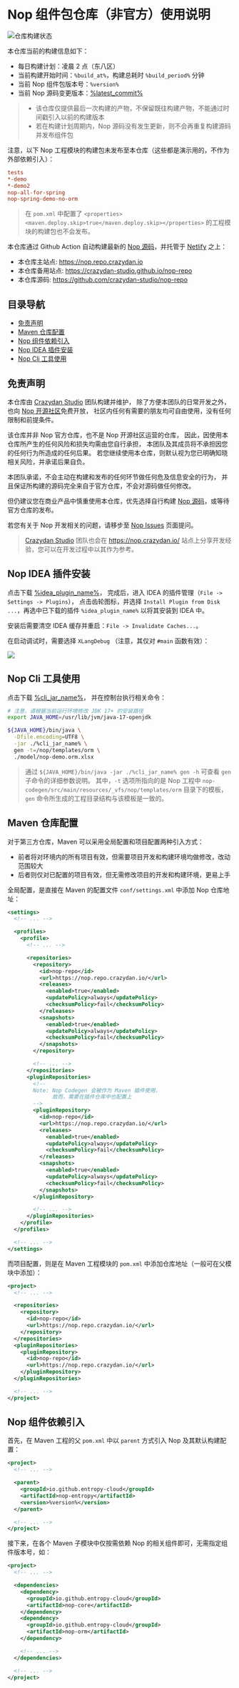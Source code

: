 # Nop 组件包仓库（非官方）使用说明

![仓库构建状态](https://github.com/crazydan-studio/nop-repo/actions/workflows/deploy.yaml/badge.svg)

本仓库当前的构建信息如下：

- 每日构建计划：凌晨 2 点（东八区）
- 当前构建开始时间：`%build_at%`，构建总耗时 `%build_period%` 分钟
- 当前 Nop 组件包版本号：`%version%`
- 当前 Nop 源码变更版本：[%latest_commit%](https://gitee.com/canonical-entropy/nop-entropy/tree/%latest_commit%)

> - 该仓库仅提供最后一次构建的产物，不保留既往构建产物，不能通过时间戳引入以前的构建版本
> - 若在构建计划周期内，Nop 源码没有发生更新，则不会再重复构建源码并发布组件包

注意，以下 Nop 工程模块的构建包未发布至本仓库（这些都是演示用的，不作为外部依赖引入）：

```ini
tests
*-demo
*-demo2
nop-all-for-spring
nop-spring-demo-no-orm
```

> 在 `pom.xml` 中配置了
> `<properties><maven.deploy.skip>true</maven.deploy.skip></properties>`
> 的工程模块的构建包也不会发布。

本仓库通过 Github Action 自动构建最新的
[Nop 源码](https://github.com/entropy-cloud/nop-entropy/)，并托管于
[Netlify](https://app.netlify.com) 之上：

- 本仓库主站点: https://nop.repo.crazydan.io
- 本仓库备用站点: https://crazydan-studio.github.io/nop-repo
- 本仓库源码: https://github.com/crazydan-studio/nop-repo

## 目录导航

- [免责声明](#免责声明)
- [Maven 仓库配置](#maven-仓库配置)
- [Nop 组件依赖引入](#nop-组件依赖引入)
- [Nop IDEA 插件安装](#nop-idea-插件安装)
- [Nop Cli 工具使用](#nop-cli-工具使用)

## 免责声明

本仓库由 [Crazydan Studio](https://studio.crazydan.org/) 团队构建并维护，
除了方便本团队的日常开发之外，也向 [Nop 开源社区](https://gitee.com/nop-platform)免费开放，
社区内任何有需要的朋友均可自由使用，没有任何限制和前提条件。

该仓库并非 Nop 官方仓库，也不是 Nop 开源社区运营的仓库，
因此，因使用本仓库所产生的任何风险和损失均需由您自行承担，
本团队及其成员将不承担因您的任何行为所造成的任何后果。
若您继续使用本仓库，则默认视为您已明确知晓相关风险，并承诺后果自负。

本团队承诺，不会主动在构建和发布的任何环节做任何危及信息安全的行为，
并且保证所构建的源码完全来自于官方仓库，不会对源码做任何修改。

但仍建议您在商业产品中慎重使用本仓库，优先选择自行构建
[Nop 源码](https://gitee.com/canonical-entropy/nop-entropy)，或等待官方仓库的发布。

若您有关于 Nop 开发相关的问题，请移步至
[Nop Issues](https://gitee.com/canonical-entropy/nop-entropy/issues) 页面提问。

> [Crazydan Studio](https://studio.crazydan.org/) 团队也会在
> https://nop.crazydan.io/ 站点上分享开发经验，您可以在开发过程中以其作为参考。

## Nop IDEA 插件安装

点击下载 [%idea_plugin_name%](./%idea_plugin_name%)，
完成后，进入 IDEA 的插件管理（`File -> Settings -> Plugins`），
点击齿轮图标，并选择 `Install Plugin from Disk ...`，再选中已下载的插件
`%idea_plugin_name%` 以将其安装到 IDEA 中。

安装后需要清空 IDEA 缓存并重启：`File -> Invalidate Caches...`。

在启动调试时，需要选择 `XLangDebug` （注意，其仅对 `#main` 函数有效）：

![](./assets/image/idea-xlang-debug.png)

## Nop Cli 工具使用

点击下载
[%cli_jar_name%](./%cli_jar_path%)，
并在控制台执行相关命令：

```bash
# 注意，请根据当前运行环境修改 JDK 17+ 的安装路径
export JAVA_HOME=/usr/lib/jvm/java-17-openjdk

${JAVA_HOME}/bin/java \
  -Dfile.encoding=UTF8 \
  -jar ./%cli_jar_name% \
  gen -t=/nop/templates/orm \
  ./model/nop-demo.orm.xlsx
```

> 通过 `${JAVA_HOME}/bin/java -jar ./%cli_jar_name% gen -h`
> 可查看 `gen` 子命令的详细参数说明。
> 其中，`-t` 选项所指向的是 Nop 工程中
> `nop-codegen/src/main/resources/_vfs/nop/templates/orm`
> 目录下的模板，`gen` 命令所生成的工程目录结构与该模板是一致的。

## Maven 仓库配置

对于第三方仓库，Maven 可以采用全局配置和项目配置两种引入方式：

- 前者将对环境内的所有项目有效，但需要项目开发和构建环境均做修改，改动范围较大
- 后者则仅对已配置的项目有效，但无需修改项目的开发和构建环境，更易上手

全局配置，是直接在 Maven 的配置文件 `conf/settings.xml`
中添加 Nop 仓库地址：

```xml
<settings>
  <!-- ... -->

  <profiles>
    <profile>
      <!-- ... -->

      <repositories>
        <repository>
          <id>nop-repo</id>
          <url>https://nop.repo.crazydan.io/</url>
          <releases>
            <enabled>true</enabled>
            <updatePolicy>always</updatePolicy>
            <checksumPolicy>fail</checksumPolicy>
          </releases>
          <snapshots>
            <enabled>true</enabled>
            <updatePolicy>always</updatePolicy>
            <checksumPolicy>fail</checksumPolicy>
          </snapshots>
        </repository>

        <!-- ... -->
      </repositories>
      <pluginRepositories>
        <!--
        Note: Nop Codegen 会被作为 Maven 插件使用，
              故而，需要在插件仓库中也配置上
        -->
        <pluginRepository>
          <id>nop-repo</id>
          <url>https://nop.repo.crazydan.io/</url>
          <releases>
            <enabled>true</enabled>
            <updatePolicy>always</updatePolicy>
            <checksumPolicy>fail</checksumPolicy>
          </releases>
          <snapshots>
            <enabled>true</enabled>
            <updatePolicy>always</updatePolicy>
            <checksumPolicy>fail</checksumPolicy>
          </snapshots>
        </pluginRepository>

        <!-- ... -->
      </pluginRepositories>
    </profile>
  </profiles>

  <!-- ... -->
</settings>
```

而项目配置，则是在 Maven 工程模块的 `pom.xml` 中添加仓库地址（一般可在父模块中添加）：

```xml
<project>
  <!-- ... -->

  <repositories>
    <repository>
      <id>nop-repo</id>
      <url>https://nop.repo.crazydan.io/</url>
    </repository>
  </repositories>
  <pluginRepositories>
    <pluginRepository>
      <id>nop-repo</id>
      <url>https://nop.repo.crazydan.io/</url>
    </pluginRepository>
  </pluginRepositories>

  <!-- ... -->
</project>
```

## Nop 组件依赖引入

首先，在 Maven 工程的父 `pom.xml` 中以 `parent` 方式引入 Nop 及其默认构建配置：

```xml
<project>
  <!-- ... -->

  <parent>
    <groupId>io.github.entropy-cloud</groupId>
    <artifactId>nop-entropy</artifactId>
    <version>%version%</version>
  </parent>

  <!-- ... -->
</project>
```

接下来，在各个 Maven 子模块中仅按需依赖 Nop 的相关组件即可，无需指定组件版本号，如：

```xml
<project>
  <!-- ... -->

  <dependencies>
    <dependency>
      <groupId>io.github.entropy-cloud</groupId>
      <artifactId>nop-core</artifactId>
    </dependency>
    <dependency>
      <groupId>io.github.entropy-cloud</groupId>
      <artifactId>nop-orm</artifactId>
    </dependency>

    <!-- ... -->
  </dependencies>

  <!-- ... -->
</project>
```

